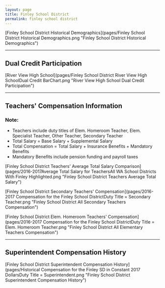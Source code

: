 ```yaml
---
layout: page
title: Finley School District
permalink: finley school district
---
```



[Finley School District Historical Demographics](pages/Finley School District Historical Demographics.png "Finley School District Historical Demographics")

___

## Dual Credit Participation

[River View High School](pages/Finley School District River View High SchoolDual Credit BarChart.png "River View High School Dual Credit Participation")


___

## Teachers' Compensation Information
### Note:
- Teachers include duty titles of Elem. Homeroom Teacher, Elem. Specialist Teacher, Other Teacher, Secondary Teacher
- Total Salary = Base Salary + Supplemental Salary
- Total Compensation = Total Salary + Insurance Benefits + Mandatory Benefits
- Mandatory Benefits include pension funding and payroll taxes

[Finley School District Teachers' Average Total Salary Comparison](pages/2016-2017Average Total Salary for TeachersAll WA School Districts With Finley Highlighted.png "Finley School District Teachers Average Total Salary")

[Finley School District Secondary Teachers' Compensation](pages/2016-2017 Compensation for the Finley School DistrictDuty Title = Secondary Teacher.png "Finley School District All Secondary Teachers Compensation")

[Finley School District Elem. Homeroom Teachers' Compensation](pages/2016-2017 Compensation for the Finley School DistrictDuty Title = Elem. Homeroom Teacher.png "Finley School District All Elementary Teachers Compensation")


___

## Superintendent Compensation History

[Finley School District Superintendent Compensation History](pages/Historical Compensation for the Finley SD in Constant 2017 DollarsDuty Title = Superintendent.png "Finley School District Superintendent Compensation History")

